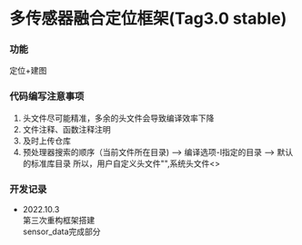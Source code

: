 # 多传感器融合定位框架(Tag3.0 stable)

### 功能
定位+建图





### 代码编写注意事项
1. 头文件尽可能精准，多余的头文件会导致编译效率下降
2. 文件注释、函数注释注明
3. 及时上传仓库
4. 预处理器搜索的顺序（当前文件所在目录) --> 编译选项-I指定的目录 --> 默认的标准库目录
所以，用户自定义头文件"",系统头文件<>



### 开发记录
+ 2022.10.3  
第三次重构框架搭建  
sensor_data完成部分